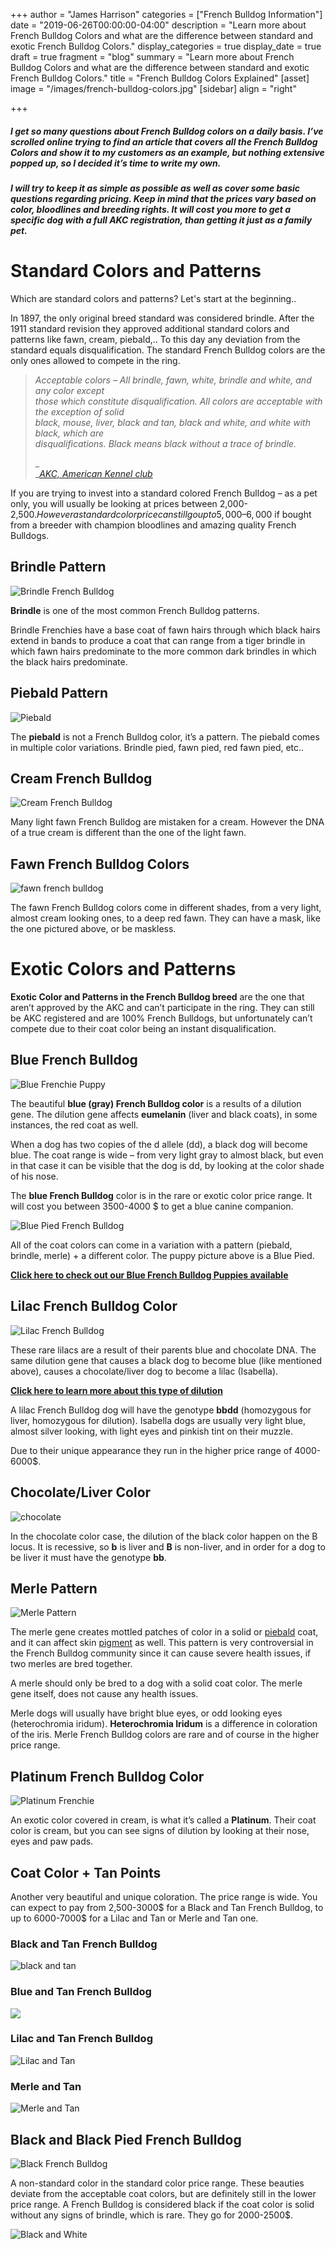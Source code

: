 +++
author = "James Harrison"
categories = ["French Bulldog Information"]
date = "2019-06-26T00:00:00-04:00"
description = "Learn more about French Bulldog Colors and what are the difference between standard and exotic French Bulldog Colors."
display_categories = true
display_date = true
draft = true
fragment = "blog"
summary = "Learn more about French Bulldog Colors and what are the difference between standard and exotic French Bulldog Colors."
title = "French Bulldog Colors Explained"
[asset]
image = "/images/french-bulldog-colors.jpg"
[sidebar]
align = "right"

+++
##### I get so many questions about French Bulldog colors on a daily basis. I’ve scrolled online trying to find an article that covers all the French Bulldog Colors and show it to my customers as an example, but nothing extensive popped up, so I decided it’s time to write my own.

##### I will try to keep it as simple as possible as well as cover some basic questions regarding pricing. Keep in mind that the prices vary based on color, bloodlines and breeding rights. It will cost you more to get a specific dog with a full AKC registration, than getting it just as a family pet.

# Standard Colors and Patterns

Which are standard colors and patterns? Let's start at the beginning..

In 1897, the only original breed standard was considered brindle. After the 1911 standard revision they approved additional standard colors and patterns like fawn, cream, piebald,.. To this day any deviation from the standard equals disqualification. The standard French Bulldog colors are the only ones allowed to compete in the ring.

> _Acceptable colors – All brindle, fawn, white, brindle and white, and any color except  
> those which constitute disqualification. All colors are acceptable with the exception of solid  
> black, mouse, liver, black and tan, black and white, and white with black, which are  
> disqualifications. Black means black without a trace of brindle._
>
> _  
> _[_AKC, American Kennel club_](https://frenchbulldog.nyc/services/french-bulldog-colors/#)

If you are trying to invest into a standard colored French Bulldog – as a pet only, you will usually be looking at prices between 2,000-2,500$. However a standard color price can still go up to 5,000 – 6,000$ if bought from a breeder with champion bloodlines and amazing quality French Bulldogs.

## Brindle Pattern

![Brindle French Bulldog](/images/brindle-french-bulldog.jpg "brindle-french-bulldog")

**Brindle** is one of the most common French Bulldog patterns.

 Brindle Frenchies have a base coat of fawn hairs through which black hairs extend in bands to produce a coat that can range from a tiger brindle in which fawn hairs predominate to the more common dark brindles in which the black hairs predominate.

## Piebald Pattern

![Piebald](/images/piebald.jpg "Piebald")

The **piebald** is not a French Bulldog color, it’s a pattern. The piebald comes in multiple color variations. Brindle pied, fawn pied, red fawn pied, etc..

## Cream French Bulldog 

![Cream French Bulldog](/images/cream-1.jpg "cream-french-bulldog")

Many light fawn French Bulldog are mistaken for a cream. However the DNA of a true cream is different than the one of the light fawn.

## Fawn French Bulldog Colors

![fawn french bulldog](/images/fawn-french-bulldog-colors.jpg "fawn-french-bulldog")

The fawn French Bulldog colors come in different shades, from a very light, almost cream looking ones, to a deep red fawn. They can have a mask, like the one pictured above, or be maskless.

# Exotic Colors and Patterns

**Exotic Color and Patterns in the French Bulldog breed** are the one that aren’t approved by the AKC and can’t participate in the ring. They can still be AKC registered and are 100% French Bulldogs, but unfortunately can’t compete due to their coat color being an instant disqualification.

## Blue French Bulldog

![Blue Frenchie Puppy](/images/blue-frenchie-puppy.jpg "Blue-frenchie-puppy")

The beautiful **blue (gray) French Bulldog color** is a results of a dilution gene. The dilution gene affects **eumelanin** (liver and black coats), in some instances, the red coat as well. 

When a dog has two copies of the d allele (dd), a black dog will become blue. The coat range is wide – from very light gray to almost black, but even in that case it can be visible that the dog is dd, by looking at the color shade of his nose.

The **blue French Bulldog** color is in the rare or exotic color price range. It will cost you between 3500-4000 $ to get a blue canine companion.

![Blue Pied French Bulldog](/images/blue-pied-french-bulldog.jpg "Blue-pied-french-bulldog")

All of the coat colors can come in a variation with a pattern (piebald, brindle, merle) + a different color. The puppy picture above is a Blue Pied.

[**Click here to check out our Blue French Bulldog Puppies available**](https://ethicalfrenchie.com/puppies/ "Blue French Bulldog Puppies")

## Lilac French Bulldog Color

![Lilac French Bulldog](/images/lilac.jpg "lilac-french-bulldog")

These rare lilacs are a result of their parents blue and chocolate DNA. The same dilution gene that causes a black dog to become blue (like mentioned above), causes a chocolate/liver dog to become a lilac (Isabella).

[**Click here to learn more about this type of dilution**](http://www.doggenetics.co.uk/dilutes.html#isabella "Isabella dilution")

 A lilac French Bulldog dog will have the genotype **bbdd** (homozygous for liver, homozygous for dilution). Isabella dogs are usually very light blue, almost silver looking, with light eyes and pinkish tint on their muzzle.

 Due to their unique appearance they run in the higher price range of 4000-6000$.

## Chocolate/Liver Color

![chocolate](/images/chocolate-frenchie.jpg "chocolate")

In the chocolate color case, the dilution of the black color happen on the B locus. It is recessive, so **b** is liver and **B** is non-liver, and in order for a dog to be liver it must have the genotype **bb**.

## Merle Pattern

![Merle Pattern](/images/merle-pattern.jpg "merle-pattern")

The merle gene creates mottled patches of color in a solid or [piebald](https://en.wikipedia.org/wiki/Piebald "Piebald") coat, and it can affect skin [pigment](https://en.wikipedia.org/wiki/Pigment "Pigment") as well. This pattern is very controversial in the French Bulldog community since it can cause severe health issues, if two merles are bred together.

 A merle should only be bred to a dog with a solid coat color. The merle gene itself, does not cause any health issues.

Merle dogs will usually have bright blue eyes, or odd looking eyes (heterochromia iridum). **Heterochromia Iridum** is a difference in coloration of the iris. Merle French Bulldog colors are rare and of course in the higher price range.

## Platinum French Bulldog Color

![Platinum Frenchie](/images/platinum-frenchie.jpg "Platinum-Frenchie")

An exotic color covered in cream, is what it’s called a **Platinum**. Their coat color is cream, but you can see signs of dilution by looking at their nose, eyes and paw pads.

## Coat Color + Tan Points

Another very beautiful and unique coloration. The price range is wide. You can expect to pay from 2,500-3000$ for a Black and Tan French Bulldog, to up to 6000-7000$ for a Lilac and Tan or Merle and Tan one.

### Black and Tan French Bulldog

![black and tan](/images/black-and-tan.jpg "black-and-tan")

### Blue and Tan French Bulldog

![](/images/blue-and-tan.jpg)

### Lilac and Tan French Bulldog

![Lilac and Tan](/images/lilac-and-tan.jpg "lilac-and-tan")

### Merle and Tan

![Merle and Tan](/images/merle-and-tan.jpg "merle-and-tan")

## Black and Black Pied French Bulldog

![Black French Bulldog](/images/black-french-bulldog.jpg "black-french-bulldog")

A non-standard color in the standard color price range. These beauties deviate from the acceptable coat colors, but are definitely still in the lower price range. A French Bulldog is considered black if the coat color is solid without any signs of brindle, which is rare. They go for 2000-2500$.

![Black and White](/images/black-and-white.jpg "black-and-white")